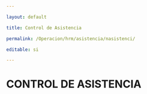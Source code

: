 ---
layout: default
title: Control de Asistencia
permalink: /Operacion/hrm/asistencia/nasistenci/
editable: si
---

# CONTROL DE ASISTENCIA

